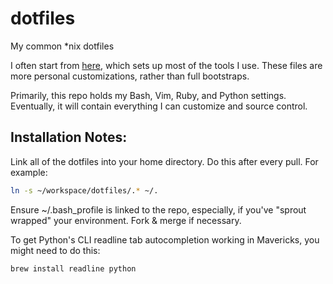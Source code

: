 dotfiles
========

My common *nix dotfiles

I often start from [here](https://github.com/pivotal-sprout/sprout-wrap), which sets up most of the tools I use. These files are more personal customizations, rather than full bootstraps.

Primarily, this repo holds my Bash, Vim, Ruby, and Python settings. Eventually, it will contain everything I can customize and source control.

## Installation Notes:

Link all of the dotfiles into your home directory. Do this after every pull. For example:
```bash
ln -s ~/workspace/dotfiles/.* ~/.
```

Ensure ~/.bash_profile is linked to the repo, especially, if you've "sprout wrapped" your environment. Fork & merge if necessary.

To get Python's CLI readline tab autocompletion working in Mavericks, you might need to do this:
```bash
brew install readline python
```
